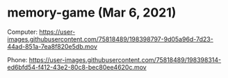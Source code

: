 # memory-game (Mar 6, 2021)
Computer:
https://user-images.githubusercontent.com/75818489/198398797-9d05a96d-7d23-44ad-851a-7ea8f820e5db.mov

Phone:
https://user-images.githubusercontent.com/75818489/198398314-ed6bfd54-f412-43e2-80c8-bec80ee4620c.mov
